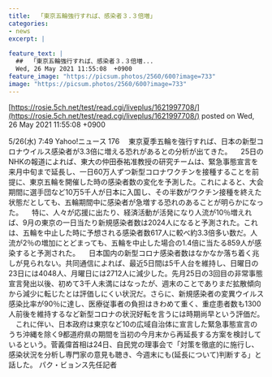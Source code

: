```yaml
---
title:  「東京五輪強行すれば、感染者３.３倍増」 
categories:
- news
excerpt: |
  
feature_text: |
  ##  「東京五輪強行すれば、感染者３.３倍増...
  Wed, 26 May 2021 11:55:08  +0900
feature_image: "https://picsum.photos/2560/600?image=733"
image: "https://picsum.photos/2560/600?image=733"
---
```


[https://rosie.5ch.net/test/read.cgi/liveplus/1621997708/](https://rosie.5ch.net/test/read.cgi/liveplus/1621997708/)
posted on Wed, 26 May 2021 11:55:08  +0900

<!--more-->

5/26(水) 7:49 Yahoo!ニュース 176 　東京夏季五輪を強行すれば、日本の新型コロナウイルス感染者が3.3倍に増える恐れがあるとの分析が出てきた。 　25日のNHKの報道によれば、東大の仲田泰祐准教授の研究チームは、緊急事態宣言を来月中旬まで延長し、一日60万人ずつ新型コロナワクチンを接種することを前提に、東京五輪を開催した時の感染者数の変化を予測した。これによると、大会期間に選手団など10万5千人が日本に入国し、その半数がワクチン接種を終えた状態だとしても、五輪期間中に感染者が急増する恐れのあることが明らかになった。 　特に、人々が応援に出たり、経済活動が活発になり人流が10％増えれば、9月の東京の一日当たり新規感染者数は2024人になると予測された。これは、五輪を中止した時に予想される感染者数617人に較べ約3.3倍多い数だ。人流が2％の増加にとどまっても、五輪を中止した場合の1.4倍に当たる859人が感染すると予測された。 　日本国内の新型コロナ感染者数はなかなか落ち着く兆しが見られない。共同通信によれば、最近5日間は5千人台を維持し、日曜日の23日には4048人、月曜日には2712人に減少した。先月25日の3回目の非常事態宣言発出以後、初めて3千人未満にはなったが、週末のことでありまだ拡散傾向から減少に転じたとは評価しにくい状況だ。さらに、新規感染者の変異ウイルス感染比率が90％に達し、医療従事者の負担はきわめて重く、重症患者数も1300人前後を維持するなど新型コロナの状況好転を言うには時期尚早という評価だ。 　これに伴い、日本政府は東京など10の広域自治体に宣言した緊急事態宣言のうち沖縄を除く9都道府県の期間を当初の今月末から再延長する方案を検討しているという。菅義偉首相は24日、自民党の理事会で「対策を徹底的に施行し、感染状況を分析し専門家の意見も聴き、今週末にも(延長について)判断する」と話した。 パク・ビョンス先任記者
